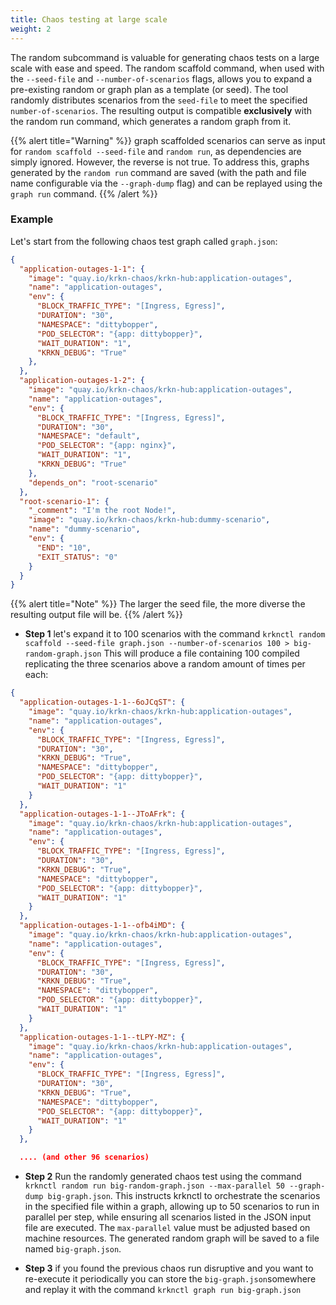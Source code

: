 ```yaml
---
title: Chaos testing at large scale
weight: 2
---
```


The random subcommand is valuable for generating chaos tests on a large scale with ease and speed. The random scaffold command, when used with the `--seed-file` and `--number-of-scenarios` flags, allows you to expand a pre-existing random or graph plan as a template (or seed). The tool randomly distributes scenarios from the `seed-file` to meet the specified `number-of-scenarios`. The resulting output is compatible **exclusively** with the random run command, which generates a random graph from it.

{{% alert title="Warning" %}}
graph scaffolded scenarios can serve as input for `random scaffold --seed-file` and `random run`, as dependencies are simply ignored. However, the reverse is not true. To address this, graphs generated by the `random run` command are saved (with the path and file name configurable via the `--graph-dump` flag) and can be replayed using the `graph run` command.
{{% /alert %}}

### Example

Let's start from the following chaos test graph called `graph.json`:

```json
{
  "application-outages-1-1": {
    "image": "quay.io/krkn-chaos/krkn-hub:application-outages",
    "name": "application-outages",
    "env": {
      "BLOCK_TRAFFIC_TYPE": "[Ingress, Egress]",
      "DURATION": "30",
      "NAMESPACE": "dittybopper",
      "POD_SELECTOR": "{app: dittybopper}",
      "WAIT_DURATION": "1",
      "KRKN_DEBUG": "True"
    },
  },
  "application-outages-1-2": {
    "image": "quay.io/krkn-chaos/krkn-hub:application-outages",
    "name": "application-outages",
    "env": {
      "BLOCK_TRAFFIC_TYPE": "[Ingress, Egress]",
      "DURATION": "30",
      "NAMESPACE": "default",
      "POD_SELECTOR": "{app: nginx}",
      "WAIT_DURATION": "1",
      "KRKN_DEBUG": "True"
    },
    "depends_on": "root-scenario"
  },
  "root-scenario-1": {
    "_comment": "I'm the root Node!",
    "image": "quay.io/krkn-chaos/krkn-hub:dummy-scenario",
    "name": "dummy-scenario",
    "env": {
      "END": "10",
      "EXIT_STATUS": "0"
    }
  }
}
```
{{% alert title="Note" %}}
The larger the seed file, the more diverse the resulting output file will be.
{{% /alert %}}

- **Step 1** let's expand it to 100 scenarios with the command `krknctl random scaffold --seed-file graph.json --number-of-scenarios 100 > big-random-graph.json`
This will produce a file containing 100 compiled replicating the three scenarios above a random amount of times per each:

```json
{
  "application-outages-1-1--6oJCqST": {
    "image": "quay.io/krkn-chaos/krkn-hub:application-outages",
    "name": "application-outages",
    "env": {
      "BLOCK_TRAFFIC_TYPE": "[Ingress, Egress]",
      "DURATION": "30",
      "KRKN_DEBUG": "True",
      "NAMESPACE": "dittybopper",
      "POD_SELECTOR": "{app: dittybopper}",
      "WAIT_DURATION": "1"
    }
  },
  "application-outages-1-1--JToAFrk": {
    "image": "quay.io/krkn-chaos/krkn-hub:application-outages",
    "name": "application-outages",
    "env": {
      "BLOCK_TRAFFIC_TYPE": "[Ingress, Egress]",
      "DURATION": "30",
      "KRKN_DEBUG": "True",
      "NAMESPACE": "dittybopper",
      "POD_SELECTOR": "{app: dittybopper}",
      "WAIT_DURATION": "1"
    }
  },
  "application-outages-1-1--ofb4iMD": {
    "image": "quay.io/krkn-chaos/krkn-hub:application-outages",
    "name": "application-outages",
    "env": {
      "BLOCK_TRAFFIC_TYPE": "[Ingress, Egress]",
      "DURATION": "30",
      "KRKN_DEBUG": "True",
      "NAMESPACE": "dittybopper",
      "POD_SELECTOR": "{app: dittybopper}",
      "WAIT_DURATION": "1"
    }
  },
  "application-outages-1-1--tLPY-MZ": {
    "image": "quay.io/krkn-chaos/krkn-hub:application-outages",
    "name": "application-outages",
    "env": {
      "BLOCK_TRAFFIC_TYPE": "[Ingress, Egress]",
      "DURATION": "30",
      "KRKN_DEBUG": "True",
      "NAMESPACE": "dittybopper",
      "POD_SELECTOR": "{app: dittybopper}",
      "WAIT_DURATION": "1"
    }
  },

  .... (and other 96 scenarios)
```


- **Step 2** Run the randomly generated chaos test using the command `krknctl random run big-random-graph.json --max-parallel 50 --graph-dump big-graph.json`. This instructs krknctl to orchestrate the scenarios in the specified file within a graph, allowing up to 50 scenarios to run in parallel per step, while ensuring all scenarios listed in the JSON input file are executed. The `max-parallel` value must be adjusted based on machine resources. The generated random graph will be saved to a file named `big-graph.json`.

- **Step 3** if you found the previous chaos run disruptive and you want to re-execute it periodically you can store the `big-graph.json`somewhere and replay it with the command `krknctl graph run big-graph.json`